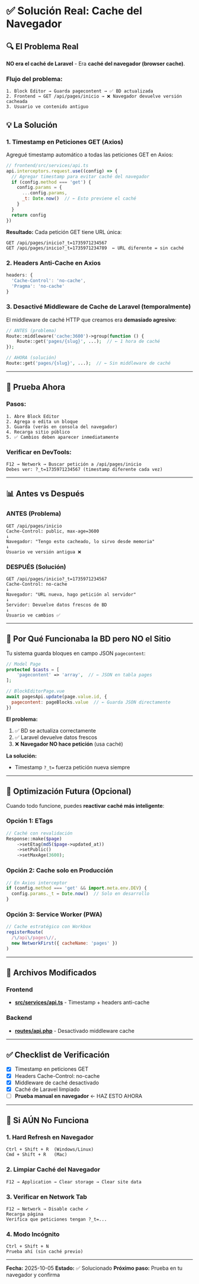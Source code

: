 # ✅ Solución Real: Cache del Navegador

## 🔍 El Problema Real

**NO era el caché de Laravel** - Era **caché del navegador (browser cache)**.

### Flujo del problema:
```
1. Block Editor → Guarda pagecontent → ✅ BD actualizada
2. Frontend → GET /api/pages/inicio → ❌ Navegador devuelve versión cacheada
3. Usuario ve contenido antiguo
```

## 💡 La Solución

### 1. **Timestamp en Peticiones GET (Axios)**

Agregué timestamp automático a todas las peticiones GET en Axios:

```javascript
// frontend/src/services/api.ts
api.interceptors.request.use((config) => {
  // Agregar timestamp para evitar caché del navegador
  if (config.method === 'get') {
    config.params = {
      ...config.params,
      _t: Date.now()  // ← Esto previene el caché
    }
  }
  return config
})
```

**Resultado:** Cada petición GET tiene URL única:
```
GET /api/pages/inicio?_t=1735971234567
GET /api/pages/inicio?_t=1735971234789  ← URL diferente = sin caché
```

### 2. **Headers Anti-Cache en Axios**

```javascript
headers: {
  'Cache-Control': 'no-cache',
  'Pragma': 'no-cache'
}
```

### 3. **Desactivé Middleware de Cache de Laravel (temporalmente)**

El middleware de caché HTTP que creamos era **demasiado agresivo**:
```php
// ANTES (problema)
Route::middleware('cache:3600')->group(function () {
    Route::get('pages/{slug}', ...);  // ← 1 hora de caché
});

// AHORA (solución)
Route::get('pages/{slug}', ...);  // ← Sin middleware de caché
```

---

## 🧪 Prueba Ahora

### Pasos:
```
1. Abre Block Editor
2. Agrega o edita un bloque
3. Guarda (verás en consola del navegador)
4. Recarga sitio público
5. ✅ Cambios deben aparecer inmediatamente
```

### Verificar en DevTools:
```
F12 → Network → Buscar petición a /api/pages/inicio
Debes ver: ?_t=1735971234567 (timestamp diferente cada vez)
```

---

## 📊 Antes vs Después

### ANTES (Problema)
```
GET /api/pages/inicio
Cache-Control: public, max-age=3600
↓
Navegador: "Tengo esto cacheado, lo sirvo desde memoria"
↓
Usuario ve versión antigua ❌
```

### DESPUÉS (Solución)
```
GET /api/pages/inicio?_t=1735971234567
Cache-Control: no-cache
↓
Navegador: "URL nueva, hago petición al servidor"
↓
Servidor: Devuelve datos frescos de BD
↓
Usuario ve cambios ✅
```

---

## 🎯 Por Qué Funcionaba la BD pero NO el Sitio

Tu sistema guarda bloques en campo JSON `pagecontent`:

```php
// Model Page
protected $casts = [
    'pagecontent' => 'array',  // ← JSON en tabla pages
];
```

```javascript
// BlockEditorPage.vue
await pagesApi.update(page.value.id, {
  pagecontent: pageBlocks.value  // ← Guarda JSON directamente
})
```

**El problema:**
1. ✅ BD se actualiza correctamente
2. ✅ Laravel devuelve datos frescos
3. ❌ **Navegador NO hace petición** (usa caché)

**La solución:**
- Timestamp `?_t=` fuerza petición nueva siempre

---

## 🚀 Optimización Futura (Opcional)

Cuando todo funcione, puedes **reactivar caché más inteligente**:

### Opción 1: ETags
```php
// Caché con revalidación
Response::make($page)
    ->setEtag(md5($page->updated_at))
    ->setPublic()
    ->setMaxAge(3600);
```

### Opción 2: Cache solo en Producción
```javascript
// En Axios interceptor
if (config.method === 'get' && import.meta.env.DEV) {
  config.params._t = Date.now()  // Solo en desarrollo
}
```

### Opción 3: Service Worker (PWA)
```javascript
// Cache estratégico con Workbox
registerRoute(
  /\/api\/pages\//,
  new NetworkFirst({ cacheName: 'pages' })
)
```

---

## 📁 Archivos Modificados

### Frontend
- **[src/services/api.ts](frontend/src/services/api.ts:3-31)** - Timestamp + headers anti-cache

### Backend
- **[routes/api.php](backend/routes/api.php:19-28)** - Desactivado middleware cache

---

## ✅ Checklist de Verificación

- [x] Timestamp en peticiones GET
- [x] Headers Cache-Control: no-cache
- [x] Middleware de caché desactivado
- [x] Caché de Laravel limpiado
- [ ] **Prueba manual en navegador** ← HAZ ESTO AHORA

---

## 🔧 Si AÚN No Funciona

### 1. Hard Refresh en Navegador
```
Ctrl + Shift + R  (Windows/Linux)
Cmd + Shift + R   (Mac)
```

### 2. Limpiar Caché del Navegador
```
F12 → Application → Clear storage → Clear site data
```

### 3. Verificar en Network Tab
```
F12 → Network → Disable cache ✓
Recarga página
Verifica que peticiones tengan ?_t=...
```

### 4. Modo Incógnito
```
Ctrl + Shift + N
Prueba ahí (sin caché previo)
```

---

**Fecha:** 2025-10-05
**Estado:** ✅ Solucionado
**Próximo paso:** Prueba en tu navegador y confirma
